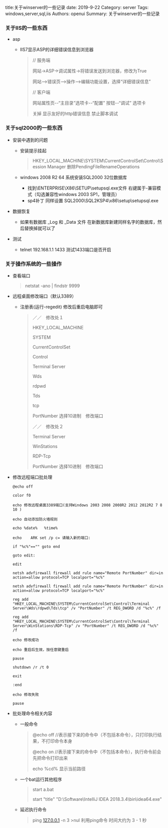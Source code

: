 title:关于winserver的一些记录
date: 2019-9-22
Category: server
Tags: windows,server,sql,iis
Authors: openui
Summary: 关于winserver的一些记录

### 关于IIS的一些东西

* asp

  * IIS7显示ASP的详细错误信息到浏览器
  
    >  // 服务端
    >
    > 网站->ASP->调试属性->将错误发送到浏览器，修改为True
    >
    >  网站-->错误页-->操作-->编辑功能设置，选择“详细错误信息”
    >
    > // 客户端
    >
    > 网站属性页--“主目录”选项卡--“配置” 按钮--“调试” 选项卡
    >
    > 关掉 显示友好的http错误信息 禁止脚本调试

### 关于sql2000的一些东西

* 安装中遇到的问题

  * 安装提示挂起 

    > HKEY_LOCAL_MACHINE\SYSTEM\CurrentControlSet\Control\Session Manager 删除PendingFileRenameOperations

  * windows 2008 R2 64 系统安装SQL2000 32位数据库

    * 找到\ENTERPRISE\X86\SETUP\setupsql.exe文件 右键属于-兼容模式（勾选兼容性windows 2003 SP1，管理员）
    * sp4补丁 同样设置 SQL2000\SQL2KSP4\x86\setup\setupsql.exe 

* 数据恢复

  * 如果有数据库 _Log 和 _Data 文件 在新数据库新建同样名字的数据库，然后替换掉就可以了

    

* 测试
  
  * telnet 192.168.1.1 1433 测试1433端口是否开启

### 关于操作系统的一些操作

* 查看端口


  > netstat -ano | findstr 9999

* 远程桌面修改端口（默认3389）

    * 注册表(运行-regedit) 修改后重启电脑即可

      > ／／　修改处１
      >
      > HKEY_LOCAL_MACHINE
      >
      > SYSTEM
      >
      > CurrentControlSet
      >
      > Control
      >
      > Terminal Server
      >
      > Wds
      >
      > rdpwd
      >
      > Tds
      >
      > tcp
      >
      > PortNumber 选择10进制　修改端口
      >
      > ／／　修改处２
      >
      > Terminal Server
      >
      > WinStations
      >
      > RDP-Tcp 
      >
      > PortNumber 选择10进制　修改端口

* 修改远程端口批处理

  ```
  @echo off 
  
  color f0 
  
  echo 修改远程桌面3389端口(支持Windows 2003 2008 2008R2 2012 2012R2 7 8 10 )
  
  echo 自动添加防火墙规则
  
  echo %date%   %time%
  
  echo    ARK set /p c= 请输入新的端口:
  
  if "%c%"=="" goto end
  
  goto edit:
  
  edit 
  
  netsh advfirewall firewall add rule name="Remote PortNumber" dir=in action=allow protocol=TCP localport="%c%"
  
  netsh advfirewall firewall add rule name="Remote PortNumber" dir=in action=allow protocol=TCP localport="%c%"
  
  reg add "HKEY_LOCAL_MACHINE\SYSTEM\CurrentControlSet\Control\Terminal Server\Wds\rdpwd\Tds\tcp" /v "PortNumber" /t REG_DWORD /d "%c%" /f 
  
  reg add "HKEY_LOCAL_MACHINE\SYSTEM\CurrentControlSet\Control\Terminal Server\WinStations\RDP-Tcp" /v "PortNumber" /t REG_DWORD /d "%c%" /f 
  
  echo 修改成功
  
  echo 重启后生效，按任意键重启
  
  pause 
  
  shutdown /r /t 0
  
  exit
  
  :end
  
  echo 修改失败
  
  pause
  ```

* 批处理命令相关内容

    * 一般命令
    
        > @echo off //表示接下来的命令中（不包括本命令），只打印执行结果，不打印命令本身
        >
        > @echo on //表示接下来的命令中（不包括本命令），执行命令前会先把命令打印出来
        >
        > echo %cd%  显示当前路径
        >
        > 
        
    * 一个bat运行其他程序
    
        > start a.bat
        >
        > start "title" "D:\Software\IntelliJ IDEA 2018.3.4\bin\idea64.exe"
        
    * 延迟执行命令
    
        > ping [127.0.0.1](https://www.baidu.com/s?wd=127.0.0.1&tn=SE_PcZhidaonwhc_ngpagmjz&rsv_dl=gh_pc_zhidao) -n 3 >nul 利用ping命令 时间大约为 3 - 1 秒